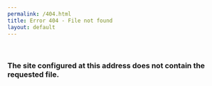 ```yaml
---
permalink: /404.html
title: Error 404 - File not found
layout: default
---  
```

<span class="genericon genericon-user" style="width:200px; height:300px;">&nbsp;</span>
### The site configured at this address does not contain the requested file. 
